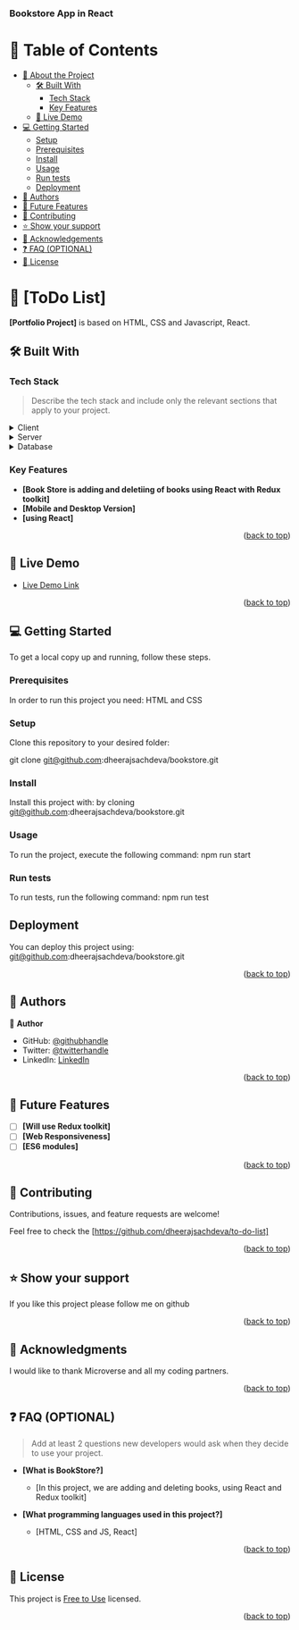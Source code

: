 <a name="readme-top"></a>



  <h3><b>Bookstore App in React</b></h3>

</div>

# 📗 Table of Contents

- [📖 About the Project](#about-project)
  - [🛠 Built With](#built-with)
    - [Tech Stack](#tech-stack)
    - [Key Features](#key-features)
  - [🚀 Live Demo](#live-demo)
- [💻 Getting Started](#getting-started)
  - [Setup](#setup)
  - [Prerequisites](#prerequisites)
  - [Install](#install)
  - [Usage](#usage)
  - [Run tests](#run-tests)
  - [Deployment](#triangular_flag_on_post-deployment)
- [👥 Authors](#authors)
- [🔭 Future Features](#future-features)
- [🤝 Contributing](#contributing)
- [⭐️ Show your support](#support)
- [🙏 Acknowledgements](#acknowledgements)
- [❓ FAQ (OPTIONAL)](#faq)
- [📝 License](#license)

<!-- PROJECT DESCRIPTION -->

# 📖 [ToDo List] <a name="is about adding, updating and removing Books"></a>

**[Portfolio Project]** is based on HTML, CSS and Javascript, React.

## 🛠 Built With <a name="built-with"></a>

### Tech Stack <a name="tech-stack"></a>

> Describe the tech stack and include only the relevant sections that apply to your project.

<details>
  <summary>Client</summary>
  <ul>
    <li><a href=#>HTML, CSS and JS, React</a></li>
  </ul>
</details>

<details>
  <summary>Server</summary>
  <ul>
    <li><a href=#>Will be hosted on Render</a></li>
  </ul>
</details>

<details>
<summary>Database</summary>
  <ul>
    <li><a href=#>Local Storage used</a></li>
  </ul>
</details>

<!-- Features -->

### Key Features <a name="key-features"></a>


- **[Book Store is adding and deletiing of books using React with Redux toolkit]**
- **[Mobile and Desktop Version]**
- **[using React]**

<p align="right">(<a href="#readme-top">back to top</a>)</p>

<!-- LIVE DEMO -->

## 🚀 Live Demo <a name="live-demo"></a>

- [Live Demo Link](https://bookstore-1y16.onrender.com/)

<p align="right">(<a href="#readme-top">back to top</a>)</p>

<!-- GETTING STARTED -->

## 💻 Getting Started <a name="getting-started"></a>

To get a local copy up and running, follow these steps.

### Prerequisites

In order to run this project you need: HTML and CSS

### Setup

Clone this repository to your desired folder:

git clone git@github.com:dheerajsachdeva/bookstore.git

### Install

Install this project with: by cloning git@github.com:dheerajsachdeva/bookstore.git

### Usage

To run the project, execute the following command: npm run start

### Run tests

To run tests, run the following command: npm run test

## Deployment

You can deploy this project using: git@github.com:dheerajsachdeva/bookstore.git

<p align="right">(<a href="#readme-top">back to top</a>)</p>

<!-- AUTHORS -->

## 👥 Authors <a name="DHEERAJ SACHDEVA"></a>


👤 **Author**

- GitHub: [@githubhandle](https://github.com/dheerajsachdeva)
- Twitter: [@twitterhandle](https://twitter.com/dheerajarya)
- LinkedIn: [LinkedIn](https://www.linkedin.com/in/dheeraj-sachdeva-502b2b8/)


<p align="right">(<a href="#readme-top">back to top</a>)</p>

<!-- FUTURE FEATURES -->

## 🔭 Future Features <a name="future-features"></a>


- [ ] **[Will use Redux toolkit]**
- [ ] **[Web Responsiveness]**
- [ ] **[ES6 modules]**

<p align="right">(<a href="#readme-top">back to top</a>)</p>

<!-- CONTRIBUTING -->

## 🤝 Contributing <a name="contributing"></a>

Contributions, issues, and feature requests are welcome!

Feel free to check the [https://github.com/dheerajsachdeva/to-do-list]

<p align="right">(<a href="#readme-top">back to top</a>)</p>

<!-- SUPPORT -->

## ⭐️ Show your support <a name="support"></a>

If you like this project please follow me on github

<p align="right">(<a href="#readme-top">back to top</a>)</p>

<!-- ACKNOWLEDGEMENTS -->

## 🙏 Acknowledgments <a name="acknowledgements"></a>

I would like to thank Microverse and all my coding partners.

<p align="right">(<a href="#readme-top">back to top</a>)</p>

<!-- FAQ (optional) -->

## ❓ FAQ (OPTIONAL) <a name="faq"></a>

> Add at least 2 questions new developers would ask when they decide to use your project.

- **[What is BookStore?]**

  - [In this project, we are adding and deleting books, using React and Redux toolkit]

- **[What programming languages used in this project?]**

  - [HTML, CSS and JS, React]

<p align="right">(<a href="#readme-top">back to top</a>)</p>

<!-- LICENSE -->

## 📝 License <a name="license"></a>

This project is [Free to Use](./LICENSE.md) licensed.

<p align="right">(<a href="#readme-top">back to top</a>)</p>
